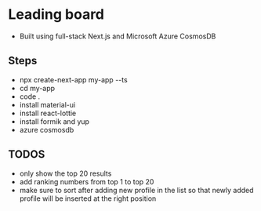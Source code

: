 # Leading board
- Built using full-stack Next.js and Microsoft Azure CosmosDB

## Steps
- npx create-next-app my-app --ts
- cd my-app
- code .
- install material-ui
- install react-lottie
- install formik and yup
- azure cosmosdb

## TODOS
- only show the top 20 results
- add ranking numbers from top 1 to top 20
- make sure to sort after adding new profile in the list so that newly added profile will be inserted at the right position
